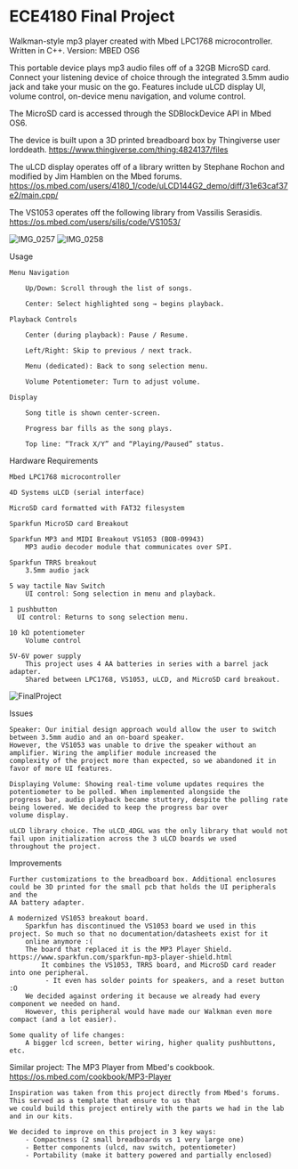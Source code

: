 # ECE4180 Final Project
Walkman-style mp3 player created with Mbed LPC1768 microcontroller. Written in C++.
Version: MBED OS6

This portable device plays mp3 audio files off of a 32GB MicroSD card. Connect your listening device of choice through the integrated 3.5mm audio jack
and take your music on the go. Features include uLCD display UI, volume control, on-device menu navigation, and volume control. 

The MicroSD card is accessed through the SDBlockDevice API in Mbed OS6.

The device is built upon a 3D printed breadboard box by Thingiverse user lorddeath.
https://www.thingiverse.com/thing:4824137/files

The uLCD display operates off of a library written by Stephane Rochon and modified by Jim Hamblen on the Mbed forums. https://os.mbed.com/users/4180_1/code/uLCD144G2_demo/diff/31e63caf37e2/main.cpp/

The VS1053 operates off the following library from Vassilis Serasidis. https://os.mbed.com/users/silis/code/VS1053/

![IMG_0257](https://github.com/user-attachments/assets/d50fe24e-eb86-4c68-906d-330137ddd846)
![IMG_0258](https://github.com/user-attachments/assets/28f80b61-4a9d-45fb-ad6e-b66a6a9f1e81)

Usage

    Menu Navigation

        Up/Down: Scroll through the list of songs.

        Center: Select highlighted song → begins playback.

    Playback Controls

        Center (during playback): Pause / Resume.

        Left/Right: Skip to previous / next track.

        Menu (dedicated): Back to song selection menu.

        Volume Potentiometer: Turn to adjust volume.

    Display

        Song title is shown center‐screen.

        Progress bar fills as the song plays.

        Top line: “Track X/Y” and “Playing/Paused” status.


Hardware Requirements

    Mbed LPC1768 microcontroller

    4D Systems uLCD (serial interface)

    MicroSD card formatted with FAT32 filesystem

    Sparkfun MicroSD card Breakout

    Sparkfun MP3 and MIDI Breakout VS1053 (BOB-09943)
        MP3 audio decoder module that communicates over SPI.

    Sparkfun TRRS breakout
        3.5mm audio jack

    5 way tactile Nav Switch
        UI control: Song selection in menu and playback.

    1 pushbutton
      UI control: Returns to song selection menu.

    10 kΩ potentiometer
        Volume control

    5V-6V power supply
        This project uses 4 AA batteries in series with a barrel jack adapter.
        Shared between LPC1768, VS1053, uLCD, and MicroSD card breakout.


![FinalProject](https://github.com/user-attachments/assets/0c8aa452-e543-4b4a-a88e-e977982b91fb)



Issues

    Speaker: Our initial design approach would allow the user to switch between 3.5mm audio and an on-board speaker.
    However, the VS1053 was unable to drive the speaker without an amplifier. Wiring the amplifier module increased the
    complexity of the project more than expected, so we abandoned it in favor of more UI features.
    
    Displaying Volume: Showing real-time volume updates requires the potentiometer to be polled. When implemented alongside the
    progress bar, audio playback became stuttery, despite the polling rate being lowered. We decided to keep the progress bar over
    volume display.

    uLCD library choice. The uLCD_4DGL was the only library that would not fail upon initialization across the 3 uLCD boards we used
    throughout the project.

Improvements

    Further customizations to the breadboard box. Additional enclosures could be 3D printed for the small pcb that holds the UI peripherals and the
    AA battery adapter.

    A modernized VS1053 breakout board.
        Sparkfun has discontinued the VS1053 board we used in this project. So much so that no documentation/datasheets exist for it
        online anymore :(
        The board that replaced it is the MP3 Player Shield. https://www.sparkfun.com/sparkfun-mp3-player-shield.html
            It combines the VS1053, TRRS board, and MicroSD card reader into one peripheral. 
             - It even has solder points for speakers, and a reset button :O
        We decided against ordering it because we already had every component we needed on hand.
        However, this peripheral would have made our Walkman even more compact (and a lot easier).

    Some quality of life changes:
        A bigger lcd screen, better wiring, higher quality pushbuttons, etc.

Similar project: The MP3 Player from Mbed's cookbook. https://os.mbed.com/cookbook/MP3-Player

    Inspiration was taken from this project directly from Mbed's forums. This served as a template that ensure to us that
    we could build this project entirely with the parts we had in the lab and in our kits.

    We decided to improve on this project in 3 key ways:
        - Compactness (2 small breadboards vs 1 very large one)
        - Better components (ulcd, nav switch, potentiometer)
        - Portability (make it battery powered and partially enclosed)

    

    

  
